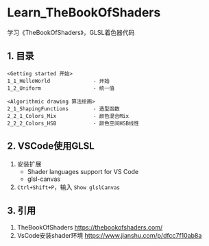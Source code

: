 # Learn_TheBookOfShaders
学习《TheBookOfShaders》，GLSL着色器代码

## 1. 目录
```
<Getting started 开始>
1_1_HelloWorld              - 开始
1_2_Uniform                 - 统一值

<Algorithmic drawing 算法绘画>
2_1_ShapingFunctions        - 造型函数
2_2_1_Colors_Mix            - 颜色混合Mix
2_2_2_Colors_HSB            - 颜色空间HSB线性
```

## 2. VSCode使用GLSL

1. 安装扩展
    - Shader languages support for VS Code
    - glsl-canvas
2. `Ctrl+Shift+P`，输入 `Show glslCanvas`

## 3. 引用
1. TheBookOfShaders https://thebookofshaders.com/
2. VsCode安装shader环境 https://www.jianshu.com/p/dfcc7f10ab8a